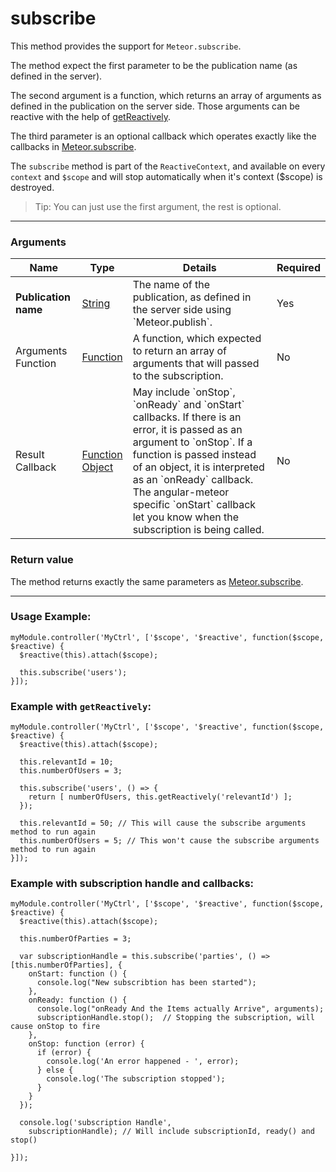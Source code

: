 # subscribe

This method provides the support for `Meteor.subscribe`.

The method expect the first parameter to be the publication name (as defined in the server).

The second argument is a function, which returns an array of arguments as defined in the publication on the server side.
Those arguments can be reactive with the help of [getReactively](/api/1.3.6/get-reactively).

The third parameter is an optional callback which operates exactly like the callbacks in
[Meteor.subscribe](http://docs.meteor.com/#/full/meteor_subscribe).

The `subscribe` method is part of the `ReactiveContext`, and available on every `context` and `$scope` and will stop
automatically when it's context ($scope) is destroyed.

> Tip: You can just use the first argument, the rest is optional.

------

### Arguments

<table class="variables-matrix input-arguments">
  <thead>
  <tr>
    <th>Name</th>
    <th>Type</th>
    <th>Details</th>
    <th>Required</th>
  </tr>
  </thead>
  <tbody>
  <tr>
    <td><strong>Publication name</strong></td>
    <td>
      <a href="" class="label type-hint type-hint-string">String</a>
    </td>
    <td>The name of the publication, as defined in the server side using `Meteor.publish`.</td>
    <td>Yes</td>
  </tr>
  <tr>
    <td>Arguments Function</td>
    <td>
      <a href="" class="label type-hint type-hint-function">Function</a>
    </td>
    <td>A function, which expected to return an array of arguments that will passed to the subscription.</td>
    <td>No</td>
  </tr>
  <tr>
    <td>Result Callback</td>
    <td>
      <a href="" class="label type-hint type-hint-function">Function</a><br /><a href="" class="label type-hint type-hint-object">Object</a>
    </td>
    <td>May include `onStop`, `onReady` and `onStart` callbacks. If there is an error, it is passed as an argument to `onStop`. If a function is passed instead of an object, it is interpreted as an `onReady` callback. The angular-meteor specific `onStart` callback let you know when the subscription is being called.</td>
    <td>No</td>
  </tr>
  </tbody>
</table>

### Return value

The method returns exactly the same parameters as [Meteor.subscribe](http://docs.meteor.com/#/full/meteor_subscribe).

-------

### Usage Example:

    myModule.controller('MyCtrl', ['$scope', '$reactive', function($scope, $reactive) {
      $reactive(this).attach($scope);

      this.subscribe('users');
    }]);


### Example with `getReactively`:

    myModule.controller('MyCtrl', ['$scope', '$reactive', function($scope, $reactive) {
      $reactive(this).attach($scope);

      this.relevantId = 10;
      this.numberOfUsers = 3;

      this.subscribe('users', () => {
        return [ numberOfUsers, this.getReactively('relevantId') ];
      });

      this.relevantId = 50; // This will cause the subscribe arguments method to run again
      this.numberOfUsers = 5; // This won't cause the subscribe arguments method to run again
    }]);

### Example with subscription handle and callbacks:

    myModule.controller('MyCtrl', ['$scope', '$reactive', function($scope, $reactive) {
      $reactive(this).attach($scope);

      this.numberOfParties = 3;

      var subscriptionHandle = this.subscribe('parties', () => [this.numberOfParties], {
        onStart: function () {
          console.log("New subscribtion has been started");
        },
        onReady: function () {
          console.log("onReady And the Items actually Arrive", arguments);
          subscriptionHandle.stop();  // Stopping the subscription, will cause onStop to fire
        },
        onStop: function (error) {
          if (error) {
            console.log('An error happened - ', error);
          } else {
            console.log('The subscription stopped');
          }
        }
      });

      console.log('subscription Handle',
        subscriptionHandle); // Will include subscriptionId, ready() and stop()

    }]);

